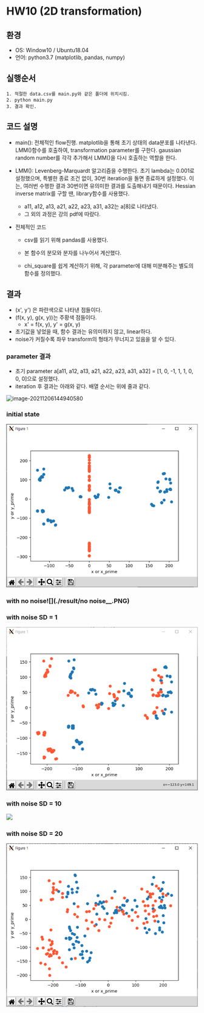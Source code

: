 # HW10 (2D transformation)

## 환경

- OS: Window10 / Ubuntu18.04
- 언어: python3.7 (matplotlib, pandas, numpy)



## 실행순서

```
1. 적절한 data.csv를 main.py와 같은 폴더에 위치시킴.
2. python main.py
3. 결과 확인.
```



## 코드 설명

- main(): 전체적인 flow진행. matplotlib을 통해 초기 상태의 data분포를 나타낸다. LMM()함수를 호출하여, transformation parameter를 구한다. gaussian random number를 각각 추가해서 LMM()을 다시 호출하는 역할을 한다. 

- LMM(): Levenberg-Marquardt 알고리즘을 수행한다. 초기 lambda는 0.001로 설정했으며, 특별한 종료 조건 없이, 30번 iteration을 돌면 종료하게 설정했다. 이는, 여러번 수행한 결과 30번이면 유의미한 결과를 도출해내기 때문이다. Hessian inverse matrix를 구할 땐, library함수를 사용했다. 

  - a11, a12, a13, a21, a22, a23, a31, a32는 a[8]로 나타냈다.
  - 그 외의 과정은 강의 pdf에 따랐다.

- 전체적인 코드

  - csv를 읽기 위해 pandas를 사용했다.

  - 본 함수의 분모와 분자를 나누어서 계산했다.

  - chi_square를 쉽게 계산하기 위해, 각 parameter에 대해 미분해주는 별도의 함수를 정의했다.

    

## 결과

- (x', y') 은 파란색으로 나타낸 점들이다.
- (f(x, y), g(x, y))는 주황색 점들이다. 
  - x' = f(x, y), y' = g(x, y) 
- 초기값을 넣었을 때, 함수 결과는 유의미하지 않고, linear하다.
- noise가 커질수록 좌우 transform의 형태가 무너지고 있음을 알 수 있다. 



### parameter 결과

- 초기 parameter a[a11, a12, a13, a21, a22, a23, a31, a32] = [1, 0, -1, 1, 1, 0, 0, 0]으로 설정했다.
- iteration 후 결과는 아래와 같다. 배열 순서는 위에 줄과 같다.

![image-20211206144940580](C:\Users\YEO\AppData\Roaming\Typora\typora-user-images\image-20211206144940580.png)

### initial state

![](./result/initial__.png)



### with no noise![](./result/no noise__.PNG)



### with noise SD = 1

![](./result/SD=1__.png)

### with noise SD = 10

![](/result/SD=10__.png)

### with noise SD = 20

![](./result/SD=20__.png)
